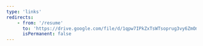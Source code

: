 ```yaml
---
type: 'links'
redirects:
    - from: '/resume'
      to: 'https://drive.google.com/file/d/1qpw7IPkZxTsWTsoprug3vy6ZmOm-eBqs/view?usp=sharing'
      isPermanent: false
---
```

